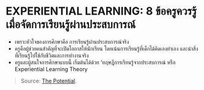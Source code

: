 EXPERIENTIAL LEARNING: 8 ข้อครูควรรู้ เมื่อจัดการเรียนรู้ผ่านประสบการณ์
===
-   เพราะหัวใจของการศึกษาคือ การเรียนรู้ผ่านประสบการณ์จริง
-   ครูคือผู้ช่วยคนสำคัญที่จะเปิดโอกาสให้นักเรียน โดยเน้นการเรียนรู้ที่เด็กได้คิดเองทำเอง และนำสิ่งที่เรียนรู้ไปใช้กับชีวิตและการทำงานจริง
-   ครูและผู้สนใจการศึกษาแบบนี้ เริ่มต้นได้ด้วย ‘ทฤษฎีการเรียนรู้จากประสบการณ์ หรือ Experiential Learning Theory





> Source: [The Potential](https://thepotential.org/2019/07/31/eight-experiential-learning/).
<!--stackedit_data:
eyJoaXN0b3J5IjpbMTk5MTM3MzcxNl19
-->